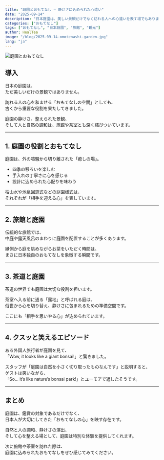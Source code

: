 ```yaml
---
title: "庭園とおもてなし ― 静けさに込められた心遣い"
date: "2025-09-14"
description: "日本庭園は、美しい景観だけでなく訪れる人への心遣いを表す場でもあります。旅館の庭園や茶室とのつながりを通じて、日本独自のおもてなし文化を探ります。"
categories: ["おもてなし"]
tags: ["おもてなし", "日本庭園", "旅館", "観光"]
author: HealTea
image: "/blog/2025-09-14-omotenashi-garden.jpg"
lang: "ja"
---
```


![庭園とおもてなし](/blog/2025-09-14-omotenashi-garden.jpg)

## 導入
日本の庭園は、  
ただ美しいだけの景観ではありません。  

訪れる人の心を和ませる「おもてなしの空間」としても、  
古くから重要な役割を果たしてきました。  

庭園の静けさ、整えられた景観、  
そして人と自然の調和は、旅館や茶室とも深く結びついています。  

---

## 1. 庭園の役割とおもてなし
庭園は、外の喧騒から切り離された「癒しの場」。  

- 四季の移ろいを楽しむ  
- 手入れの丁寧さに心を感じる  
- 設計に込められた心配りを味わう  

枯山水や池泉回遊式などの庭園様式は、  
それぞれが「相手を迎える心」を表しています。  

---

## 2. 旅館と庭園
伝統的な旅館では、  
中庭や露天風呂のまわりに庭園を配置することが多くあります。  

縁側から庭を眺めながらお茶をいただく時間は、  
まさに日本独自のおもてなしを象徴する瞬間です。  

---

## 3. 茶道と庭園
茶道の世界でも庭園は大切な役割を担います。  

茶室へ入る前に通る「露地」と呼ばれる庭は、  
俗世から心を切り替え、静けさに包まれるための準備空間です。  

ここにも「相手を思いやる心」が込められています。  

---

## 4. クスッと笑えるエピソード
ある外国人旅行者が庭園を見て、  
「Wow, it looks like a giant bonsai!」と驚きました。  

スタッフが「庭園は自然を小さく切り取ったものなんです」と説明すると、  
ゲストは笑いながら、  
「So… it’s like nature’s bonsai park!」とユーモアで返したそうです。  

---

## まとめ
庭園は、鑑賞の対象であるだけでなく、  
日本人が大切にしてきた「おもてなしの心」を映す存在です。  

自然と人の調和、静けさの演出、  
そして心を整える場として、庭園は特別な体験を提供してくれます。  

次に旅館や茶室を訪れた際は、  
庭園に込められたおもてなしをぜひ感じてみてください。  
